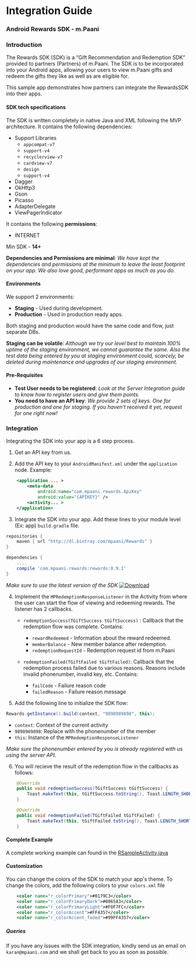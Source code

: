 # Integration Guide
### Android Rewards SDK - m.Paani

### Introduction
The Rewards SDK (SDK) is a “Gift Recommendation and Redemption SDK” provided to partners (Partners) of m.Paani. The SDK is to be incorporated into your Android apps, allowing your users to view m.Paani gifts and redeem the gifts they like as well as are eligible for. 

This sample app demonstrates how partners can integrate the RewardsSDK into their apps.

#### SDK tech specifications
The SDK is written completely in native Java and XML following the MVP architecture.
It contains the following dependencies:
 - Support Libraries
    - `appcompat-v7`
    - `support-v4`
    - `recyclerview-v7`
    - `cardview-v7`
    - `design`
    - `support-v4`
 - Dagger
 - OkHttp3
 - Gson
 - Picasso
 - AdapterDelegate
 - ViewPagerIndicator

 It contains the following **permissions**:
 - INTERNET

Min SDK - **14+** 


**Dependencies and Permissions are minimal**: *We have kept the dependencies and permissions at the minimum to leave the least footprint on your app. We also love good, performant apps as much as you do.*

#### Environments
We support 2 environments:
 - **Staging** - Used during development.
 - **Production** - Used in production ready apps.

Both staging and production would have the same code and flow, just separate DBs.

**Staging can be volatile**: *Although we try our level best to maintain 100% uptime of the staging environment, we cannot guarantee the same. Also the test data being entered by you at staging environment could, scarcely, be deleted during maintenance and upgrades of our staging environment.*

#### Pre-Requisites

 - **Test User needs to be registered**: *Look at the Server Integration guide to know how to register users and give them points.*
 - **You need to have an API key**:  *We provide 2 sets of keys. One for production and one for staging. If you haven’t received it yet, request for one right now!*

### Integration
Integrating the SDK into your app is a 6 step process.

1. Get an API key from us.

2. Add the API key to your `AndroidManifest.xml` under the `application ` node.
Example:
``` xml
    <application ... >
        <meta-data
            android:name="com.mpaani.rewards.ApiKey"
            android:value="{APIKEY}" />
        <activity... >
    </application>
```

3. Integrate the SDK into your app.
Add these lines to your module level (Ex: app) `build.gradle` file.
```gradle
repositories {
    maven { url "http://dl.bintray.com/mpaani/Rewards" }
}
```


```gradle
dependencies {
	....
	compile 'com.mpaani.rewards:rewards:0.9.1'
}
```
*Make sure to use the latest version of the SDK*
 [ ![Download](https://api.bintray.com/packages/mpaani/Rewards/rewards/images/download.svg) ](https://bintray.com/mpaani/Rewards/rewards/_latestVersion)

4. Implement the `MPRedemptionResponseListener` in the Activity from where the user can start the flow of viewing and redeeming rewards. The listener has 2 callbacks.

    - `redemptionSuccess(TGiftSuccess tGiftSuccess)` : Callback that the redemption flow was complete. Contains:
     	- `rewardRedeemed` - Information about the reward redeemed.
        - `memberBalance` - New member balance after redemption.
        - `redemptionRequestId` - Redemption request id from m.Paani

    - `redemptionFailed(TGiftFailed tGiftFailed)`: Callback that the redemption process failed due to various reasons. Reasons include invalid phonenumber, invalid key, etc. Contains:
       - `failCode` - Failure reason code
       - `failedReason` - Failure reason message

5. Add the following line to initialize the SDK flow:
```java
Rewards.getInstance().build(context, "9898989898", this);
```
 - `context`: Context of the current activity
 - `9898989898`: Replace with the phonenumber of the member
 - `this`: Instance of the `MPRedemptionResponseListener`

*Make sure the phonenumber entered by you is already registered with us using the server API.*

6. You will recieve the result of the redemption flow in the callbacks as follows:
```java
    @Override
    public void redemptionSuccess(TGiftSuccess tGiftSuccess) {
        Toast.makeText(this, tGiftSuccess.toString(), Toast.LENGTH_SHORT).show();
    }

    @Override
    public void redemptionFailed(TGiftFailed tGiftFailed) {
        Toast.makeText(this, tGiftFailed.toString(), Toast.LENGTH_SHORT).show();
    }
```


#### Complete Example

A complete working example can found in the [RSampleActivity.java](https://github.com/mpaani/RewardsSDK-Sample/blob/master/app/src/main/java/com/mpaani/rsample/RSampleActivity.java)


#### Customization
You can change the colors of the SDK to match your app's theme. To change the colors, add the following colors to your `colors.xml` file
```xml
    <color name="r_colorPrimary">#0179C3</color>
    <color name="r_colorPrimaryDark">#0065A3</color>
    <color name="r_colorPrimaryLight">#F0F7FC</color>
    <color name="r_colorAccent">#FF4357</color>
    <color name="r_colorAccent_faded">#99FF4357</color>
```

##### Queries
If you have any issues with the SDK integration, kindly send us an email on `karan@mpaani.com` and we shall get back to you as soon as possible.
